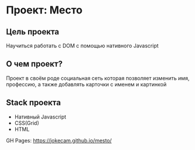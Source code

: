 # Проект: Место
## Цель проекта
Научиться работать с DOM с помощью нативного Javascript
## О чем проект?
Проект в своём роде социальная сеть которая позволяет изменить имя, профессию, а также добавлять карточки с именем и картинкой
## Stack проекта
- Нативный Javascript
- CSS(Grid)
- HTML

GH Pages: https://jokecam.github.io/mesto/
